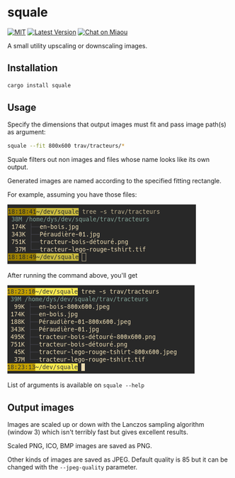 # squale

[![MIT][s2]][l2] [![Latest Version][s1]][l1] [![Chat on Miaou][s4]][l4]

[s1]: https://img.shields.io/crates/v/squale.svg
[l1]: https://crates.io/crates/squale

[s2]: https://img.shields.io/badge/license-MIT-blue.svg
[l2]: LICENSE

[s4]: https://miaou.dystroy.org/static/shields/room.svg
[l4]: https://miaou.dystroy.org/3768?Rust


A small utility upscaling or downscaling images.

## Installation

```bash
cargo install squale
```

## Usage

Specify the dimensions that output images must fit and pass image path(s) as argument:

```bash
squale --fit 800x600 trav/tracteurs/*
```

Squale filters out non images and files whose name looks like its own output.


Generated images are named according to the specified fitting rectangle.


For example, assuming you have those files:

![tree-before](doc/tree-before.png)

After running the command above, you'll get

![tree-after](doc/tree-after.png)


List of arguments is available on `squale --help`

## Output images

Images are scaled up or down with the Lanczos sampling algorithm (window 3) which isn't terribly fast but gives excellent results.

Scaled PNG, ICO, BMP images are saved as PNG.

Other kinds of images are saved as JPEG. Default quality is 85 but it can be changed with the `--jpeg-quality` parameter.


